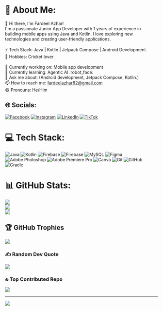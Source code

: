# 💫 About Me:
👋 Hi there, I'm Fardeel Azhar!<br>I'm a passionate Junior App Developer with 1 years of experience in building mobile apps using Java and Kotlin. I love exploring new technologies and creating user-friendly applications.<br><br>⚡ Tech Stack: Java | Kotlin | Jetpack Compose | Android Development<br>🏏 Hobbies: Cricket lover<br><br>🔭 Currently working on: Mobile app development<br>🌱 Currently learning: Agentic AI :robot_face:<br>💬 Ask me about: (Android development, Jetpack Compose, Kotlin.)<br>📫 How to reach me: fardeelazhar82@gmail.com<br>😄 Pronouns: He/Him


## 🌐 Socials:
[![Facebook](https://img.shields.io/badge/Facebook-%231877F2.svg?logo=Facebook&logoColor=white)](https://facebook.com/fardeelazhar.fardeelazhar ) [![Instagram](https://img.shields.io/badge/Instagram-%23E4405F.svg?logo=Instagram&logoColor=white)](https://instagram.com/fardeelazhar) [![LinkedIn](https://img.shields.io/badge/LinkedIn-%230077B5.svg?logo=linkedin&logoColor=white)](https://linkedin.com/in/fardeel-azhar-540a7033b) [![TikTok](https://img.shields.io/badge/TikTok-%23000000.svg?logo=TikTok&logoColor=white)](https://tiktok.com/@@fardeel_azhar_57) 

# 💻 Tech Stack:
![Java](https://img.shields.io/badge/java-%23ED8B00.svg?style=for-the-badge&logo=openjdk&logoColor=white) ![Kotlin](https://img.shields.io/badge/kotlin-%237F52FF.svg?style=for-the-badge&logo=kotlin&logoColor=white) ![Firebase](https://img.shields.io/badge/firebase-%23039BE5.svg?style=for-the-badge&logo=firebase) ![Firebase](https://img.shields.io/badge/firebase-a08021?style=for-the-badge&logo=firebase&logoColor=ffcd34) ![MySQL](https://img.shields.io/badge/mysql-4479A1.svg?style=for-the-badge&logo=mysql&logoColor=white) ![Figma](https://img.shields.io/badge/figma-%23F24E1E.svg?style=for-the-badge&logo=figma&logoColor=white) ![Adobe Photoshop](https://img.shields.io/badge/adobe%20photoshop-%2331A8FF.svg?style=for-the-badge&logo=adobe%20photoshop&logoColor=white) ![Adobe Premiere Pro](https://img.shields.io/badge/Adobe%20Premiere%20Pro-9999FF.svg?style=for-the-badge&logo=Adobe%20Premiere%20Pro&logoColor=white) ![Canva](https://img.shields.io/badge/Canva-%2300C4CC.svg?style=for-the-badge&logo=Canva&logoColor=white) ![Git](https://img.shields.io/badge/git-%23F05033.svg?style=for-the-badge&logo=git&logoColor=white) ![GitHub](https://img.shields.io/badge/github-%23121011.svg?style=for-the-badge&logo=github&logoColor=white) ![Gradle](https://img.shields.io/badge/Gradle-02303A.svg?style=for-the-badge&logo=Gradle&logoColor=white)
# 📊 GitHub Stats:
![](https://github-readme-stats.vercel.app/api?username=ChFardeelAzhar&theme=dark&hide_border=false&include_all_commits=false&count_private=false)<br/>
![](https://github-readme-streak-stats.herokuapp.com/?user=ChFardeelAzhar&theme=dark&hide_border=false)<br/>
![](https://github-readme-stats.vercel.app/api/top-langs/?username=ChFardeelAzhar&theme=dark&hide_border=false&include_all_commits=false&count_private=false&layout=compact)

## 🏆 GitHub Trophies
![](https://github-profile-trophy.vercel.app/?username=ChFardeelAzhar&theme=radical&no-frame=false&no-bg=true&margin-w=4)

### ✍️ Random Dev Quote
![](https://quotes-github-readme.vercel.app/api?type=horizontal&theme=radical)

### 🔝 Top Contributed Repo
![](https://github-contributor-stats.vercel.app/api?username=ChFardeelAzhar&limit=5&theme=dark&combine_all_yearly_contributions=true)

---
[![](https://visitcount.itsvg.in/api?id=ChFardeelAzhar&icon=0&color=0)](https://visitcount.itsvg.in)

<!-- Proudly created with GPRM ( https://gprm.itsvg.in ) -->
